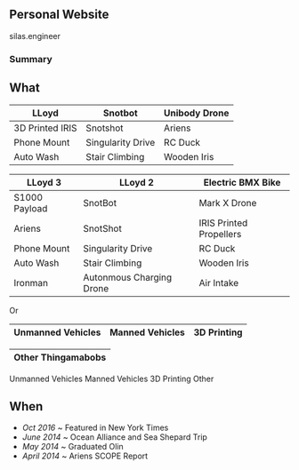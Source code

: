 ## Personal Website

silas.engineer

### Summary




## What

| LLoyd | Snotbot | Unibody Drone |
| --- | --- | --- |
| 3D Printed IRIS | Snotshot | Ariens |
| Phone Mount | Singularity Drive | RC Duck |
| Auto Wash | Stair Climbing | Wooden Iris 

| LLoyd 3 | LLoyd 2  | Electric BMX Bike |
| --- | --- | --- |
| S1000 Payload | SnotBot | Mark X Drone |
| Ariens | SnotShot | IRIS Printed Propellers |
| Phone Mount | Singularity Drive | RC Duck |
| Auto Wash | Stair Climbing | Wooden Iris |
| Ironman | Autonmous Charging Drone | Air Intake |

Or 

| Unmanned Vehicles | Manned Vehicles  | 3D Printing |
| --- | --- | --- |


| Other Thingamabobs |
| --- |

Unmanned Vehicles
Manned Vehicles
3D Printing
Other


## When
* _Oct 2016_ ~ Featured in New York Times
* _June 2014_ ~ Ocean Alliance and Sea Shepard Trip
* _May 2014_ ~ Graduated Olin
* _April 2014_ ~ Ariens SCOPE Report
